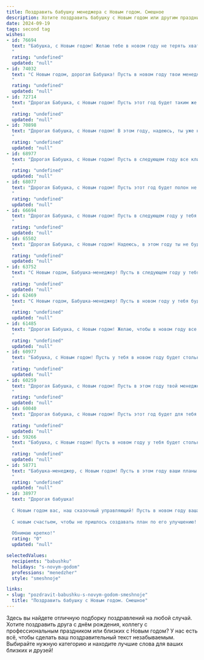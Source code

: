 ```yaml
---
title: Поздравить бабушку менеджера с Новым годом. Смешное
description: Хотите поздравить бабушку с Новым годом или другим праздником? Наш ИИ создаст незабываемое поздравление, а вы обязательно выделитесь среди других.  
date: 2024-09-19
tags: second tag
wishes:
- id: 76694
  text: "Бабушка, с Новым годом! Желаю тебе в новом году не терять хватку, как ты держишь свою должность менеджера, и всегда оставаться на высоте! Пусть твой план продаж будет всегда перевыполнен, а бонусы будут как шикарные подарочки под ёлкой! 🎄🥂
  "
  rating: "undefined"
  updated: "null"
- id: 74032
  text: "С Новым годом, дорогая Бабушка! Пусть в новом году твои менеджерские таланты проявятся в полной мере,  а все неприятные клиенты останутся в прошлом! 🎉🍾🥂
  "
  rating: "undefined"
  updated: "null"
- id: 72714
  text: "Дорогая Бабушка, с Новым годом! Пусть этот год будет таким же продуктивным, как твоя работа менеджером - полный новых идей, удачных сделок и, конечно же, приятных бонусов! 🥂
  "
  rating: "undefined"
  updated: "null"
- id: 70898
  text: "Дорогая бабушка, с Новым годом! В этом году, надеюсь, ты уже не будешь уговаривать меня есть салат \"Оливье\" - ведь ты знаешь, что я \"хочу чего-нибудь нового\"! 🎉 Новый год, как и ты, всегда приносит радость и оптимизм, а твое мастерство в менеджменте, я уверена, поможет тебе организовать этот праздник просто идеально! 😉🎄
  "
  rating: "undefined"
  updated: "null"
- id: 68977
  text: "Дорогая Бабушка, с Новым годом! Пусть в следующем году все клиенты будут  такими же приятными, как ты, а сделки будут заключаться так же легко, как ты умеешь печь блины! 😜🎉
  "
  rating: "undefined"
  updated: "null"
- id: 68077
  text: "Дорогая Бабушка, с Новым годом! Пусть этот год будет полон не только подарков, но и вкуснейших тортов, которые ты сможешь приготовить, не боясь за свою талию.  А еще, пусть твой менеджерский талант  в этом году наконец-то поможет найти самый выгодный кредит! 🎉🥂
  "
  rating: "undefined"
  updated: "null"
- id: 66694
  text: "Дорогая Бабушка, с Новым годом! Пусть в следующем году у тебя будет больше праздничных скидок, чем тебе нужно, а работа менеджером принесет только удовольствие и прибыль! 🎉😂🍾
  "
  rating: "undefined"
  updated: "null"
- id: 65502
  text: "Дорогая Бабушка, с Новым годом! Надеюсь, в этом году ты не будешь так активно \"менеджить\" нашу жизнь, как прошлым. Давай, расслабься и наслаждайся праздничным застольем, а управлением нашей семьей мы займемся сами 😉
  "
  rating: "undefined"
  updated: "null"
- id: 63752
  text: "С Новым годом, Бабушка-менеджер! Пусть в следующем году у тебя будет столько успешных сделок, сколько пирожков ты печешь на Новый год, а конкуренты будут обходить тебя стороной, как мы обходим твою фирменную оливье! 😂
  "
  rating: "undefined"
  updated: "null"
- id: 62469
  text: "С Новым годом, Бабушка-менеджер! Пусть в новом году у тебя будет \"все под контролем\", а дефицит только на конфеты в твоей \"корзине\"!  🤪🎉
  "
  rating: "undefined"
  updated: "null"
- id: 61485
  text: "Дорогая Бабушка, с Новым годом! Желаю, чтобы в новом году все менеджеры работали как часы, а ты - могла расслабиться и наслаждаться заслуженным отдыхом! 😉🎉
  "
  rating: "undefined"
  updated: "null"
- id: 60977
  text: "Бабушка, с Новым годом! Пусть у тебя в новом году будет столько скидок, что даже ты - менеджер по распродажам - не успеешь за ними уследить! 😉🎉
  "
  rating: "undefined"
  updated: "null"
- id: 60259
  text: "Дорогая Бабушка, с Новым годом! Пусть в этом году твой менеджерский талант поможет тебе заключить выгодный контракт на вкусную еду, а твоя деловая хватка — на подарки! 🎄🎁🎉
  "
  rating: "undefined"
  updated: "null"
- id: 60040
  text: "Дорогая бабушка, с Новым годом! Пусть этот год будет для тебя таким же продуктивным, как и твой план продаж в декабре!  😉  Желаю тебе море позитива, крепкого здоровья и чтобы все твои менеджерские мечты сбылись в 2024 году! 🥂
  "
  rating: "undefined"
  updated: "null"
- id: 59266
  text: "Бабушка, с Новым годом! Пусть в новом году у тебя будет столько скидок, что даже самый хитрый менеджер позавидует! 😉🎉
  "
  rating: "undefined"
  updated: "null"
- id: 58771
  text: "Бабушка-менеджер, с Новым годом! Пусть в этом году ваши планы будут реализованы, а результаты превзойдут все ожидания! Главное, не забывайте про новогоднее настроение, пусть оно будет таким же ярким, как ваш праздничный костюм! 😉
  "
  rating: "undefined"
  updated: "null"
- id: 38977
  text: "Дорогая бабушка!
  
  С Новым годом вас, наш сказочный управляющий! Пусть в новом году ваша жизнь будет под управлением только ярких эмоций, а не бизнес-плана! Пусть на вашем столе всегда будет больше оливье, чем отчетов, а вместо забот - только радость и веселье. Желаю, чтобы под елкой были не только подарки, но и стабильность желаемого!
  
  С новым счастьем, чтобы не пришлось создавать план по его улучшению! Пусть на все ваши мечты и желания суперменеджер года скажет: \"Одобрено!\"
  
  Обнимаю крепко!"
  rating: "0"
  updated: "null"

selectedValues:
  recipients: "babushku"
  holidays: "s-novym-godom"
  professions: "menedzher"
  style: "smeshnoje"

links:
- slug: "pozdravit-babushku-s-novym-godom-smeshnoje"
  title: "Поздравить бабушку с Новым годом. Смешное"
---
```


Здесь вы найдете отличную подборку поздравлений на любой случай. 
Хотите поздравить друга с днём рождения, коллегу с профессиональным праздником или близких с Новым годом? У нас есть всё, чтобы сделать ваш поздравительный текст незабываемым. Выбирайте нужную категорию и находите лучшие слова для ваших близких и друзей!
